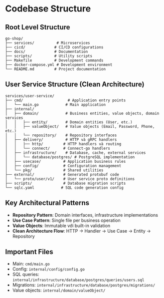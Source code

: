 # Codebase Structure

## Root Level Structure
```
go-shop/
├── services/          # Microservices
├── cicd/             # CI/CD configurations  
├── docs/             # Documentation
├── scripts/          # Utility scripts
├── Makefile          # Development commands
├── docker-compose.yml # Development environment
└── README.md         # Project documentation
```

## User Service Structure (Clean Architecture)
```
services/user-service/
├── cmd/                    # Application entry points
│   └── main.go            # Main application
├── internal/
│   ├── domain/            # Business entities, value objects, domain services
│   │   ├── entity/        # Domain entities (User, etc.)
│   │   ├── valueObject/   # Value objects (Email, Password, Phone, etc.)
│   │   └── repository/    # Repository interfaces
│   ├── delivery/          # HTTP và gRPC handlers
│   │   ├── http/         # HTTP handlers và routing
│   │   └── connect/      # Connect-go handlers
│   ├── infrastructure/    # Database, cache, external services
│   │   └── database/postgres/ # PostgreSQL implementation
│   ├── usecase/          # Application business rules
│   ├── config/           # Configuration management
│   └── pkg/              # Shared utilities
├── external/             # Generated protobuf code
│   └── proto/user/v1/    # User service proto definitions
├── scripts/              # Database migration scripts  
└── sqlc.yaml            # SQL code generation config
```

## Key Architectural Patterns
- **Repository Pattern**: Domain interfaces, infrastructure implementations
- **Use Case Pattern**: Single file per business operation
- **Value Objects**: Immutable với built-in validation
- **Clean Architecture Flow**: HTTP → Handler → Use Case → Entity → Repository

## Important Files
- Main: `cmd/main.go`
- Config: `internal/config/config.go`
- SQL queries: `internal/infrastructure/database/postgres/queries/users.sql`
- Migrations: `internal/infrastructure/database/postgres/migrations/`
- Value objects: `internal/domain/valueObject/`